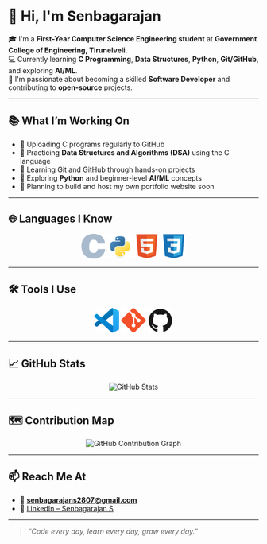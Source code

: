 # 👋 Hi, I'm Senbagarajan

🎓 I'm a **First-Year Computer Science Engineering student** at **Government College of Engineering, Tirunelveli**.  
💻 Currently learning **C Programming**, **Data Structures**, **Python**, **Git/GitHub**, and exploring **AI/ML**.  
🚀 I'm passionate about becoming a skilled **Software Developer** and contributing to **open-source** projects.

---

## 📚 What I’m Working On

- 🔨 Uploading C programs regularly to GitHub  
- 🧠 Practicing **Data Structures and Algorithms (DSA)** using the C language  
- 🚧 Learning Git and GitHub through hands-on projects  
- 🧪 Exploring **Python** and beginner-level **AI/ML** concepts  
- 🌱 Planning to build and host my own portfolio website soon

---

## 🌐 Languages I Know

<p align="center">
  <img src="https://raw.githubusercontent.com/devicons/devicon/master/icons/c/c-original.svg" alt="C" width="50" height="50"/>
  <img src="https://raw.githubusercontent.com/devicons/devicon/master/icons/python/python-original.svg" alt="Python" width="50" height="50"/>
  <img src="https://raw.githubusercontent.com/devicons/devicon/master/icons/html5/html5-original.svg" alt="HTML" width="50" height="50"/>
  <img src="https://raw.githubusercontent.com/devicons/devicon/master/icons/css3/css3-original.svg" alt="CSS" width="50" height="50"/>
</p>

---

## 🛠️ Tools I Use

<p align="center">
  <img src="https://raw.githubusercontent.com/devicons/devicon/master/icons/vscode/vscode-original.svg" alt="VS Code" width="50" height="50"/>
  <img src="https://raw.githubusercontent.com/devicons/devicon/master/icons/git/git-original.svg" alt="Git" width="50" height="50"/>
  <img src="https://raw.githubusercontent.com/devicons/devicon/master/icons/github/github-original.svg" alt="GitHub" width="50" height="50"/>
</p>

---

## 📈 GitHub Stats

<p align="center">
  <img src="https://github-readme-stats.vercel.app/api?username=Senbagarajan2807&show_icons=true&theme=radical" alt="GitHub Stats"/>
</p>

---

## 🗺️ Contribution Map

<p align="center">
  <img src="https://github-readme-activity-graph.vercel.app/graph?username=Senbagarajan2807&theme=react-dark&hide_border=true" alt="GitHub Contribution Graph"/>
</p>

---

## 📫 Reach Me At

- 📧 **senbagarajans2807@gmail.com**  
- 💼 [LinkedIn – Senbagarajan S](https://www.linkedin.com/in/senbagarajan-s)

---

> _“Code every day, learn every day, grow every day.”_
